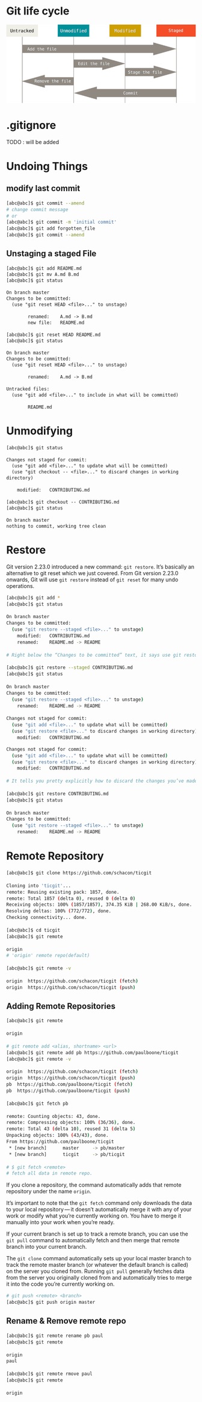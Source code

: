 # Git life cycle
![](src/lifecycle.png "lifecycle")
# .gitignore
TODO : will be added
# Undoing Things
## modify last commit
```bash
[abc@abc]$ git commit --amend
# change commit message
# or 
[abc@abc]$ git commit -m 'initial commit'
[abc@abc]$ git add forgotten_file
[abc@abc]$ git commit --amend
```
## Unstaging a staged File
```
[abc@abc]$ git add README.md
[abc@abc]$ git mv A.md B.md
[abc@abc]$ git status

On branch master
Changes to be committed:
  (use "git reset HEAD <file>..." to unstage)

        renamed:    A.md -> B.md
        new file:   README.md

[abc@abc]$ git reset HEAD README.md
[abc@abc]$ git status

On branch master
Changes to be committed:
  (use "git reset HEAD <file>..." to unstage)

        renamed:    A.md -> B.md

Untracked files:
  (use "git add <file>..." to include in what will be committed)

        README.md

```
# Unmodifying
```
[abc@abc]$ git status

Changes not staged for commit:
  (use "git add <file>..." to update what will be committed)
  (use "git checkout -- <file>..." to discard changes in working directory)

    modified:   CONTRIBUTING.md

[abc@abc]$ git checkout -- CONTRIBUTING.md
[abc@abc]$ git status

On branch master
nothing to commit, working tree clean
```
# Restore
Git version 2.23.0 introduced a new command: `git restore`. It’s basically an alternative to git reset which we just covered. From Git version 2.23.0 onwards, Git will use `git restore` instead of `git reset` for many undo operations.

```bash
[abc@abc]$ git add *
[abc@abc]$ git status

On branch master
Changes to be committed:
  (use "git restore --staged <file>..." to unstage)
	modified:   CONTRIBUTING.md
	renamed:    README.md -> README

# Right below the “Changes to be committed” text, it says use git restore --staged <file>…​ to unstage. So, let’s use that advice to unstage the CONTRIBUTING.md file:

[abc@abc]$ git restore --staged CONTRIBUTING.md
[abc@abc]$ git status

On branch master
Changes to be committed:
  (use "git restore --staged <file>..." to unstage)
	renamed:    README.md -> README

Changes not staged for commit:
  (use "git add <file>..." to update what will be committed)
  (use "git restore <file>..." to discard changes in working directory)
	modified:   CONTRIBUTING.md
```

```bash
Changes not staged for commit:
  (use "git add <file>..." to update what will be committed)
  (use "git restore <file>..." to discard changes in working directory)
	modified:   CONTRIBUTING.md

# It tells you pretty explicitly how to discard the changes you’ve made. Let’s do what it says:

[abc@abc]$ git restore CONTRIBUTING.md
[abc@abc]$ git status

On branch master
Changes to be committed:
  (use "git restore --staged <file>..." to unstage)
	renamed:    README.md -> README
```

# Remote Repository
```bash
[abc@abc]$ git clone https://github.com/schacon/ticgit

Cloning into 'ticgit'...
remote: Reusing existing pack: 1857, done.
remote: Total 1857 (delta 0), reused 0 (delta 0)
Receiving objects: 100% (1857/1857), 374.35 KiB | 268.00 KiB/s, done.
Resolving deltas: 100% (772/772), done.
Checking connectivity... done.

[abc@abc]$ cd ticgit
[abc@abc]$ git remote

origin
# 'origin' remote repo(default)

[abc@abc]$ git remote -v 

origin	https://github.com/schacon/ticgit (fetch)
origin	https://github.com/schacon/ticgit (push)
```
## Adding Remote Repositories

```bash
[abc@abc]$ git remote

origin

# git remote add <alias, shortname> <url>
[abc@abc]$ git remote add pb https://github.com/paulboone/ticgit
[abc@abc]$ git remote -v

origin	https://github.com/schacon/ticgit (fetch)
origin	https://github.com/schacon/ticgit (push)
pb	https://github.com/paulboone/ticgit (fetch)
pb	https://github.com/paulboone/ticgit (push)

[abc@abc]$ git fetch pb

remote: Counting objects: 43, done.
remote: Compressing objects: 100% (36/36), done.
remote: Total 43 (delta 10), reused 31 (delta 5)
Unpacking objects: 100% (43/43), done.
From https://github.com/paulboone/ticgit
 * [new branch]      master     -> pb/master
 * [new branch]      ticgit     -> pb/ticgit

# $ git fetch <remote>
# fetch all data in remote repo.
```
If you clone a repository, the command automatically adds that remote repository under the name `origin`.

It’s important to note that the `git fetch` command only downloads the data to your local repository — it doesn’t automatically merge it with any of your work or modify what you’re currently working on. You have to merge it manually into your work when you’re ready.

If your current branch is set up to track a remote branch, you can use the `git pull` command to automatically fetch and then merge that remote branch into your current branch. 

The `git clone` command automatically sets up your local master branch to track the remote master branch (or whatever the default branch is called) on the server you cloned from. Running `git pull` generally fetches data from the server you originally cloned from and automatically tries to merge it into the code you’re currently working on.

```bash
# git push <remote> <branch>
[abc@abc]$ git push origin master
```
## Rename & Remove remote repo 
```bash
[abc@abc]$ git remote rename pb paul
[abc@abc]$ git remote

origin
paul

[abc@abc]$ git remote rmove paul
[abc@abc]$ git remote

origin
```


